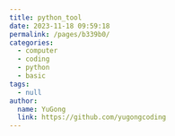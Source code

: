```yaml
---
title: python_tool
date: 2023-11-18 09:59:18
permalink: /pages/b339b0/
categories:
  - computer
  - coding
  - python
  - basic
tags:
  - null
author:
  name: YuGong
  link: https://github.com/yugongcoding
---
```


